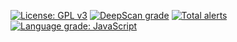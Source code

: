 [![License: GPL v3](https://img.shields.io/badge/License-GPLv3-blue.svg)](https://www.gnu.org/licenses/gpl-3.0)
[![DeepScan grade](https://deepscan.io/api/teams/7372/projects/9482/branches/123726/badge/grade.svg)](https://deepscan.io/dashboard#view=project&tid=7372&pid=9482&bid=123726)
[![Total alerts](https://img.shields.io/lgtm/alerts/g/SandyKarunia/UKM.svg?logo=lgtm&logoWidth=18)](https://lgtm.com/projects/g/SandyKarunia/UKM/alerts/)
[![Language grade: JavaScript](https://img.shields.io/lgtm/grade/javascript/g/SandyKarunia/UKM.svg?logo=lgtm&logoWidth=18)](https://lgtm.com/projects/g/SandyKarunia/UKM/context:javascript)
